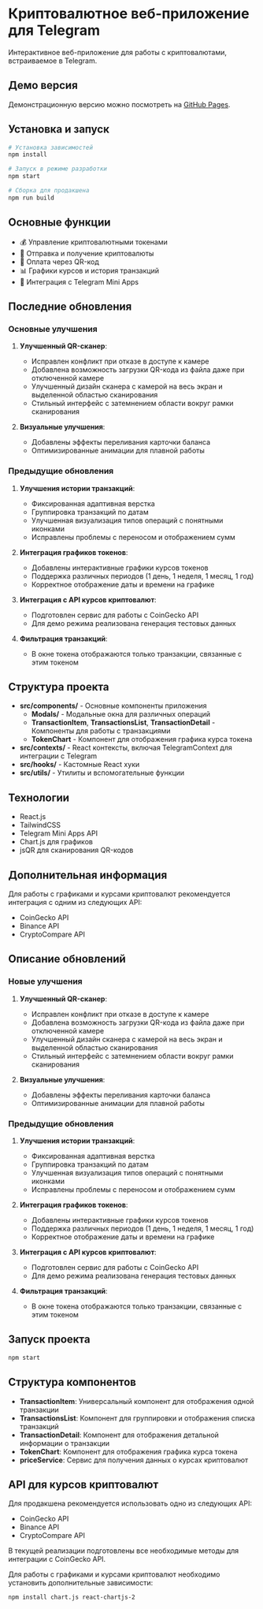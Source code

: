 # Криптовалютное веб-приложение для Telegram

Интерактивное веб-приложение для работы с криптовалютами, встраиваемое в Telegram.

## Демо версия

Демонстрационную версию можно посмотреть на [GitHub Pages](https://github.com/pages/[ваш_никнейм]/cryptosbp_webapp).

## Установка и запуск

```bash
# Установка зависимостей
npm install

# Запуск в режиме разработки
npm start

# Сборка для продакшена
npm run build
```

## Основные функции

- 💰 Управление криптовалютными токенами
- 💱 Отправка и получение криптовалюты
- 📱 Оплата через QR-код
- 📊 Графики курсов и история транзакций
- 🔐 Интеграция с Telegram Mini Apps

## Последние обновления

### Основные улучшения
1. **Улучшенный QR-сканер**:
   - Исправлен конфликт при отказе в доступе к камере
   - Добавлена возможность загрузки QR-кода из файла даже при отключенной камере
   - Улучшенный дизайн сканера с камерой на весь экран и выделенной областью сканирования
   - Стильный интерфейс с затемнением области вокруг рамки сканирования

2. **Визуальные улучшения**:
   - Добавлены эффекты переливания карточки баланса
   - Оптимизированные анимации для плавной работы

### Предыдущие обновления
1. **Улучшения истории транзакций**:
   - Фиксированная адаптивная верстка
   - Группировка транзакций по датам
   - Улучшенная визуализация типов операций с понятными иконками
   - Исправлены проблемы с переносом и отображением сумм

2. **Интеграция графиков токенов**:
   - Добавлены интерактивные графики курсов токенов
   - Поддержка различных периодов (1 день, 1 неделя, 1 месяц, 1 год)
   - Корректное отображение даты и времени на графике

3. **Интеграция с API курсов криптовалют**:
   - Подготовлен сервис для работы с CoinGecko API
   - Для демо режима реализована генерация тестовых данных

4. **Фильтрация транзакций**:
   - В окне токена отображаются только транзакции, связанные с этим токеном

## Структура проекта

- **src/components/** - Основные компоненты приложения
  - **Modals/** - Модальные окна для различных операций
  - **TransactionItem**, **TransactionsList**, **TransactionDetail** - Компоненты для работы с транзакциями
  - **TokenChart** - Компонент для отображения графика курса токена
- **src/contexts/** - React контексты, включая TelegramContext для интеграции с Telegram
- **src/hooks/** - Кастомные React хуки
- **src/utils/** - Утилиты и вспомогательные функции

## Технологии

- React.js
- TailwindCSS
- Telegram Mini Apps API
- Chart.js для графиков
- jsQR для сканирования QR-кодов

## Дополнительная информация

Для работы с графиками и курсами криптовалют рекомендуется интеграция с одним из следующих API:
- CoinGecko API
- Binance API
- CryptoCompare API

## Описание обновлений

### Новые улучшения
1. **Улучшенный QR-сканер**:
   - Исправлен конфликт при отказе в доступе к камере
   - Добавлена возможность загрузки QR-кода из файла даже при отключенной камере
   - Улучшенный дизайн сканера с камерой на весь экран и выделенной областью сканирования
   - Стильный интерфейс с затемнением области вокруг рамки сканирования

2. **Визуальные улучшения**:
   - Добавлены эффекты переливания карточки баланса
   - Оптимизированные анимации для плавной работы

### Предыдущие обновления
1. **Улучшения истории транзакций**:
   - Фиксированная адаптивная верстка
   - Группировка транзакций по датам
   - Улучшенная визуализация типов операций с понятными иконками
   - Исправлены проблемы с переносом и отображением сумм

2. **Интеграция графиков токенов**:
   - Добавлены интерактивные графики курсов токенов
   - Поддержка различных периодов (1 день, 1 неделя, 1 месяц, 1 год)
   - Корректное отображение даты и времени на графике

3. **Интеграция с API курсов криптовалют**:
   - Подготовлен сервис для работы с CoinGecko API
   - Для демо режима реализована генерация тестовых данных

4. **Фильтрация транзакций**:
   - В окне токена отображаются только транзакции, связанные с этим токеном

## Запуск проекта

```bash
npm start
```

## Структура компонентов

- **TransactionItem**: Универсальный компонент для отображения одной транзакции
- **TransactionsList**: Компонент для группировки и отображения списка транзакций
- **TransactionDetail**: Компонент для отображения детальной информации о транзакции
- **TokenChart**: Компонент для отображения графика курса токена
- **priceService**: Сервис для получения данных о курсах криптовалют

## API для курсов криптовалют

Для продакшена рекомендуется использовать одно из следующих API:
- CoinGecko API
- Binance API
- CryptoCompare API

В текущей реализации подготовлены все необходимые методы для интеграции с CoinGecko API.

Для работы с графиками и курсами криптовалют необходимо установить дополнительные зависимости:

```bash
npm install chart.js react-chartjs-2
``` 